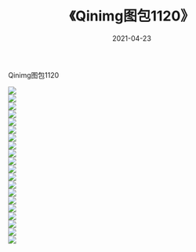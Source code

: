 ﻿---
layout: post
title:  《Qinimg图包1120》
date:   2021-04-23
img: http://imgx.orgx.ga/Qinimg图包/Qinimg图包1120/000.jpg
categories: [美女, 清纯, 唯美]
---

Qinimg图包1120

 ![](http://imgx.orgx.ga/Qinimg图包/Qinimg图包1120/001.jpg) <br>![](http://imgx.orgx.ga/Qinimg图包/Qinimg图包1120/002.jpg) <br>![](http://imgx.orgx.ga/Qinimg图包/Qinimg图包1120/003.jpg) <br>![](http://imgx.orgx.ga/Qinimg图包/Qinimg图包1120/004.jpg) <br>![](http://imgx.orgx.ga/Qinimg图包/Qinimg图包1120/005.jpg) <br>![](http://imgx.orgx.ga/Qinimg图包/Qinimg图包1120/006.jpg) <br>![](http://imgx.orgx.ga/Qinimg图包/Qinimg图包1120/007.jpg) <br>![](http://imgx.orgx.ga/Qinimg图包/Qinimg图包1120/008.jpg) <br>![](http://imgx.orgx.ga/Qinimg图包/Qinimg图包1120/009.jpg) <br>![](http://imgx.orgx.ga/Qinimg图包/Qinimg图包1120/010.jpg) <br>![](http://imgx.orgx.ga/Qinimg图包/Qinimg图包1120/011.jpg) <br>![](http://imgx.orgx.ga/Qinimg图包/Qinimg图包1120/012.jpg) <br>![](http://imgx.orgx.ga/Qinimg图包/Qinimg图包1120/013.jpg) <br>![](http://imgx.orgx.ga/Qinimg图包/Qinimg图包1120/014.jpg) <br>![](http://imgx.orgx.ga/Qinimg图包/Qinimg图包1120/015.jpg) <br>![](http://imgx.orgx.ga/Qinimg图包/Qinimg图包1120/016.jpg) <br>![](http://imgx.orgx.ga/Qinimg图包/Qinimg图包1120/017.jpg) <br>![](http://imgx.orgx.ga/Qinimg图包/Qinimg图包1120/018.jpg) <br>![](http://imgx.orgx.ga/Qinimg图包/Qinimg图包1120/019.jpg) <br>![](http://imgx.orgx.ga/Qinimg图包/Qinimg图包1120/020.jpg) <br>